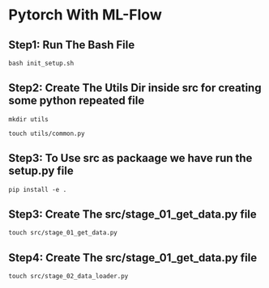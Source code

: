 # Pytorch With ML-Flow

## Step1: Run The Bash File
```
bash init_setup.sh
```

## Step2: Create The Utils Dir inside src for creating some python repeated file
```
mkdir utils
```
```
touch utils/common.py
```

## Step3: To Use src as packaage we have run the setup.py file
```
pip install -e .
```

## Step3: Create The src/stage_01_get_data.py file 
```
touch src/stage_01_get_data.py
```

## Step4: Create The src/stage_01_get_data.py file 
```
touch src/stage_02_data_loader.py
```
